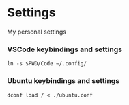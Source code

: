 # Settings

My personal settings

### VSCode keybindings and settings

```
ln -s $PWD/Code ~/.config/
```

### Ubuntu keybindings and settings

```
dconf load / < ./ubuntu.conf
```
